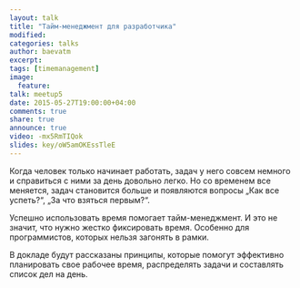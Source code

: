 ```yaml
---
layout: talk
title: "Тайм-менеджмент для разработчика"
modified:
categories: talks
author: baevatm
excerpt:
tags: [timemanagement]
image:
  feature:
talk: meetup5
date: 2015-05-27T19:00:00+04:00
comments: true
share: true
announce: true
video: -mx5RmTIQok
slides: key/oW5amOKEssTleE
---
```


Когда человек только начинает работать, задач у него совсем немного и справиться с ними за день довольно легко. 
Но со временем все меняется, задач становится больше и появляются вопросы 
&#8222;Как все успеть?&#8220;, &#8222;За что взяться первым?&#8220;. 

Успешно использовать время помогает тайм-менеджмент. И это не значит, что нужно жестко фиксировать время.
Особенно для программистов, которых нельзя загонять в рамки. 

В докладе будут рассказаны принципы, которые помогут эффективно планировать свое рабочее время, 
распределять задачи и составлять список дел на день. 